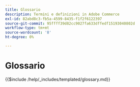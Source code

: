 ```yaml
---
title: Glossario
description: Termini e definizioni in Adobe Commerce
exl-id: 82abd8c3-fb5a-4599-8435-f1f2f6122397
source-git-commit: 95ffff39d82cc9027fa633dffedf15193040802d
workflow-type: tm+mt
source-wordcount: '8'
ht-degree: 0%

---
```


# Glossario

{{$include /help/_includes/templated/glossary.md}}
